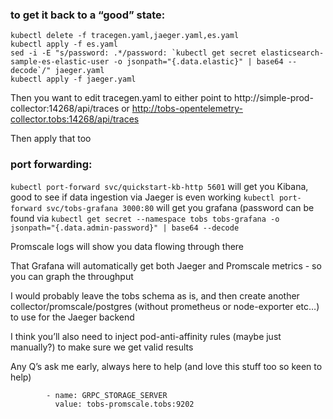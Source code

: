### to get it back to a “good” state:

```
kubectl delete -f tracegen.yaml,jaeger.yaml,es.yaml
kubectl apply -f es.yaml
sed -i -E "s/password: .*/password: `kubectl get secret elasticsearch-sample-es-elastic-user -o jsonpath="{.data.elastic}" | base64 --decode`/" jaeger.yaml
kubectl apply -f jaeger.yaml
```

Then you want to edit tracegen.yaml to either point to http://simple-prod-collector:14268/api/traces or 
http://tobs-opentelemetry-collector.tobs:14268/api/traces

Then apply that too

### port forwarding:
`kubectl port-forward svc/quickstart-kb-http 5601` will get you Kibana, good to see if data ingestion via Jaeger 
is even working
`kubectl port-forward svc/tobs-grafana 3000:80`  will get you grafana (password can be found via 
`kubectl get secret --namespace tobs tobs-grafana -o jsonpath="{.data.admin-password}" | base64 --decode`

Promscale logs will show you data flowing through there

That Grafana will automatically get both Jaeger and Promscale metrics - so you can graph the throughput

I would probably leave the tobs schema as is, and then create another collector/promscale/postgres (without 
prometheus or node-exporter etc…) to use for the Jaeger backend

I think you’ll also need to inject pod-anti-affinity rules (maybe just manually?) to make sure we get valid 
results

Any Q’s ask me early, always here to help (and love this stuff too so keen to help)


            - name: GRPC_STORAGE_SERVER
              value: tobs-promscale.tobs:9202